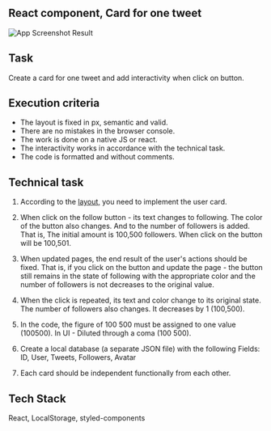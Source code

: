 ## React component, Card for one tweet

![App Screenshot](https://i.ibb.co/RGKN1mk/result-test-task.png) Result

## Task

Create a card for one tweet and add interactivity when click on button.

## Execution criteria

- The layout is fixed in px, semantic and valid.
- There are no mistakes in the browser console.
- The work is done on a native JS or react.
- The interactivity works in accordance with the technical task.
- The code is formatted and without comments.

## Technical task

1.  According to the
    [layout,](https://www.figma.com/file/zun1oP6NmS2Lmgbcj6e1IG/Test?node-id=0-1&t=BlGnt08dqKBSPf1w-0)
    you need to implement the user card.

2.  When click on the follow button - its text changes to following. The color
    of the button also changes. And to the number of followers is added. That
    is, The initial amount is 100,500 followers. When click on the button will
    be 100,501.

3.  When updated pages, the end result of the user's actions should be fixed.
    That is, if you click on the button and update the page - the button still
    remains in the state of following with the appropriate color and the number
    of followers is not decreases to the original value.

4.  When the click is repeated, its text and color change to its original state.
    The number of followers also changes. It decreases by 1 (100,500).

5.  In the code, the figure of 100 500 must be assigned to one value (100500).
    In UI - Diluted through a coma (100 500).

6.  Create a local database (a separate JSON file) with the following Fields:
    ID, User, Tweets, Followers, Avatar

7.  Each card should be independent functionally from each other.

## Tech Stack

React, LocalStorage, styled-components
